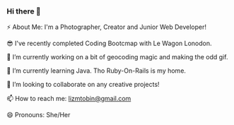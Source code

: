 ### Hi there 👋

⚡ About Me: I'm a Photographer, Creator and Junior Web Developer!

😎 I've recently completed Coding Bootcmap with Le Wagon Lonodon.

🔭 I’m currently working on a bit of geocoding magic and making the odd gif.

🌱 I’m currently learning Java. Tho Ruby-On-Rails is my home.

👯 I’m looking to collaborate on any creative projects! 

📫 How to reach me: lizmtobin@gmail.com

😄 Pronouns: She/Her
